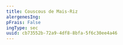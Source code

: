 ```yaml
---
title: Couscous de Mais-Riz
alergenesIng:
pFrais: False
ingType: sec
uuid: cb73552b-72a9-4df8-8bfa-5f6c30ee4a46
---
```

